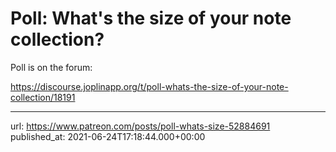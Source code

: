 # Poll: What's the size of your note collection?

Poll is on the forum:

https://discourse.joplinapp.org/t/poll-whats-the-size-of-your-note-collection/18191

* * *

url: https://www.patreon.com/posts/poll-whats-size-52884691
published_at: 2021-06-24T17:18:44.000+00:00